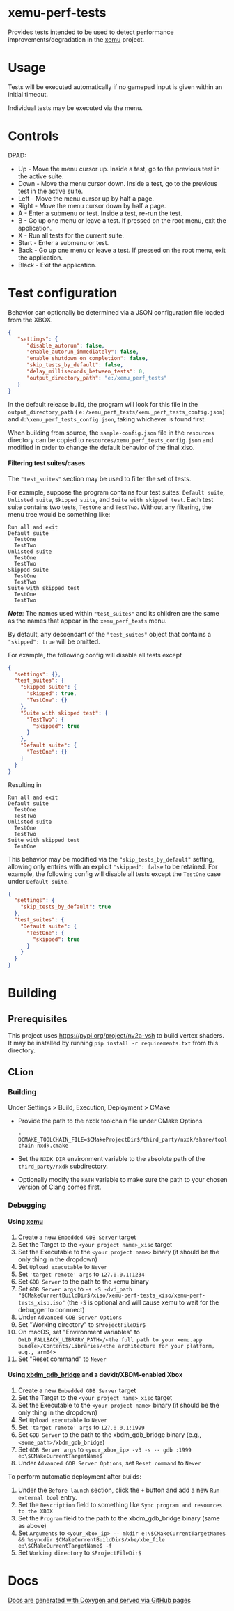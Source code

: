 xemu-perf-tests
====

Provides tests intended to be used to detect performance improvements/degradation in
the [xemu](xemu.app) project.


# Usage

Tests will be executed automatically if no gamepad input is given within an initial timeout.

Individual tests may be executed via the menu.

# Controls

DPAD:

* Up - Move the menu cursor up. Inside a test, go to the previous test in the active suite.
* Down - Move the menu cursor down. Inside a test, go to the previous test in the active suite.
* Left - Move the menu cursor up by half a page.
* Right - Move the menu cursor down by half a page.
* A - Enter a submenu or test. Inside a test, re-run the test.
* B - Go up one menu or leave a test. If pressed on the root menu, exit the application.
* X - Run all tests for the current suite.
* Start - Enter a submenu or test.
* Back - Go up one menu or leave a test. If pressed on the root menu, exit the application.
* Black - Exit the application.

# Test configuration

Behavior can optionally be determined via a JSON configuration file loaded from the XBOX.

```json
{
   "settings": {
      "disable_autorun": false,
      "enable_autorun_immediately": false,
      "enable_shutdown_on_completion": false,
      "skip_tests_by_default": false,
      "delay_milliseconds_between_tests": 0,
      "output_directory_path": "e:/xemu_perf_tests"
   }
}
```

In the default release build, the program will look for this file in the `output_directory_path` (
`e:/xemu_perf_tests/xemu_perf_tests_config.json`) and `d:\xemu_perf_tests_config.json`, taking whichever is found
first.

When building from source, the `sample-config.json` file in the `resources` directory can be copied to
`resources/xemu_perf_tests_config.json` and modified in order to change the default behavior of the final xiso.

#### Filtering test suites/cases

The `"test_suites"` section may be used to filter the set of tests.

For example, suppose the program contains four test suites: `Default suite`, `Unlisted suite`, `Skipped suite`, and
`Suite with skipped test`. Each test suite contains two tests, `TestOne` and `TestTwo`. Without any filtering, the menu
tree would be something like:

```
Run all and exit
Default suite
  TestOne
  TestTwo
Unlisted suite
  TestOne
  TestTwo
Skipped suite
  TestOne
  TestTwo
Suite with skipped test
  TestOne
  TestTwo
```

___Note___: The names used within `"test_suites"` and its children are the same as the names that appear in the
`xemu_perf_tests` menu.

By default, any descendant of the `"test_suites"` object that contains a `"skipped": true` will be omitted.

For example, the following config will disable all tests except

```json
{
  "settings": {},
  "test_suites": {
    "Skipped suite": {
      "skipped": true,
      "TestOne": {}
    },
    "Suite with skipped test": {
      "TestTwo": {
        "skipped": true
      }
    },
    "Default suite": {
      "TestOne": {}
    }
  }
}
```

Resulting in

```
Run all and exit
Default suite
  TestOne
  TestTwo
Unlisted suite
  TestOne
  TestTwo
Suite with skipped test
  TestOne
```

This behavior may be modified via the `"skip_tests_by_default"` setting, allowing only entries with an explicit
`"skipped": false` to be retained. For example, the following config will disable all tests except the `TestOne` case
under `Default suite`.

```json
{
  "settings": {
    "skip_tests_by_default": true
  },
  "test_suites": {
    "Default suite": {
      "TestOne": {
        "skipped": true
      }
    }
  }
}
```

# Building

## Prerequisites

This project uses https://pypi.org/project/nv2a-vsh to build vertex shaders. It may be
installed by running `pip install -r requirements.txt` from this directory.

## CLion

### Building

Under Settings > Build, Execution, Deployment > CMake

- Provide the path to the nxdk toolchain file under CMake Options

  `-DCMAKE_TOOLCHAIN_FILE=$CMakeProjectDir$/third_party/nxdk/share/toolchain-nxdk.cmake`

- Set the `NXDK_DIR` environment variable to the absolute path of the `third_party/nxdk` subdirectory.

- Optionally modify the `PATH` variable to make sure the path to your chosen version of Clang comes first.

### Debugging

#### Using [xemu](xemu.app)

1. Create a new `Embedded GDB Server` target
1. Set the Target to the `<your project name>_xiso` target
1. Set the Executable to the `<your project name>` binary (it should be the only thing in the dropdown)
1. Set `Upload executable` to `Never`
1. Set `'target remote' args` to `127.0.0.1:1234`
1. Set `GDB Server` to the path to the xemu binary
1. Set `GDB Server args` to
   `-s -S -dvd_path "$CMakeCurrentBuildDir$/xiso/xemu-perf-tests_xiso/xemu-perf-tests_xiso.iso"` (the `-S` is
   optional and will cause xemu to wait for the debugger to connnect)
1. Under `Advanced GDB Server Options`
1. Set "Working directory" to `$ProjectFileDir$`
1. On macOS, set "Environment variables"
   to
   `DYLD_FALLBACK_LIBRARY_PATH=/<the full path to your xemu.app bundle>/Contents/Libraries/<the architecture for your platform, e.g., arm64>`
1. Set "Reset command" to `Never`

#### Using [xbdm_gdb_bridge](https://github.com/abaire/xbdm_gdb_bridge) and a devkit/XBDM-enabled Xbox

1. Create a new `Embedded GDB Server` target
1. Set the Target to the `<your project name>_xiso` target
1. Set the Executable to the `<your project name>` binary (it should be the only thing in the dropdown)
1. Set `Upload executable` to `Never`
1. Set `'target remote' args` to `127.0.0.1:1999`
1. Set `GDB Server` to the path to the xbdm_gdb_bridge binary (e.g., `<some_path>/xbdm_gdb_bridge`)
1. Set `GDB Server args` to `<your_xbox_ip> -v3 -s -- gdb :1999 e:\$CMakeCurrentTargetName$`
1. Under `Advanced GDB Server Options`, set `Reset command` to `Never`

To perform automatic deployment after builds:

1. Under the `Before launch` section, click the `+` button and add a new `Run external tool` entry.
1. Set the `Description` field to something like `Sync program and resources to the XBOX`
1. Set the `Program` field to the path to the xbdm_gdb_bridge binary (same as above)
1. Set `Arguments` to
   `<your_xbox_ip> -- mkdir e:\$CMakeCurrentTargetName$ && %syncdir $CMakeCurrentBuildDir$/xbe/xbe_file e:\$CMakeCurrentTargetName$ -f`
1. Set `Working directory` to `$ProjectFileDir$`

# Docs

[Docs are generated with Doxygen and served via GitHub pages](https://abaire.github.io/xemu-perf-tests)

